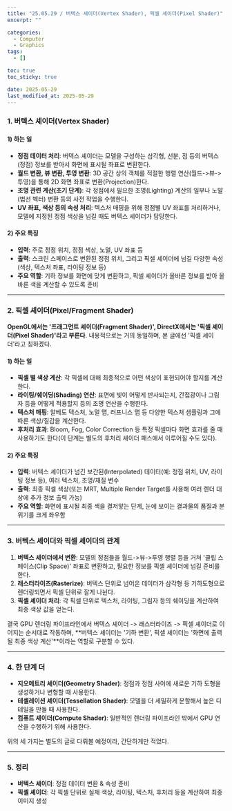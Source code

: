 ```yaml
---
title: "25.05.29 / 버텍스 셰이더(Vertex Shader), 픽셀 셰이더(Pixel Shader)"
excerpt: ""

categories:
  - Computer
  - Graphics
tags:
  - []

toc: true
toc_sticky: true

date: 2025-05-29
last_modified_at: 2025-05-29
---
```


### **1\. 버텍스 셰이더(Vertex Shader)**
#### **1) 하는 일**
- **정점 데이터 처리**: 버텍스 셰이더는 모델을 구성하는 삼각형, 선분, 점 등의 버텍스(정점) 정보를 받아서 화면에 표시될 좌표로 변환한다.
- **월드 변환, 뷰 변환, 투영 변환**: 3D 공간 상의 객체를 적절한 행렬 연산(월드->뷰->투영)을 통해 2D 화면 좌표로 변환(Projection)한다.
- **조명 관련 계산(초기 단계)**: 각 정점에서 필요한 조명(Lighting) 계산의 일부나 노말(법선 벡터) 변환 등의 사전 작업을 수행한다.
- **UV 좌표, 색상 등의 속성 처리**: 텍스처 매핑을 위해 정점별 UV 좌표를 처리하거나, 모델에 지정된 정점 색상을 넘길 때도 버텍스 셰이더가 담당한다.

#### **2) 주요 특징**
- **입력**: 주로 정점 위치, 정점 색상, 노멀, UV 좌표 등
- **출력**: 스크린 스페이스로 변환된 정점 위치, 그리고 픽셀 셰이더에 넘길 다양한 속성(색상, 텍스처 좌표, 라이팅 정보 등)
- **주요 역할**: 기하 정보를 화면에 맞게 변환하고, 픽셀 셰이더가 올바른 정보를 받아 올바른 색을 계산할 수 있도록 준비

---

### **2\. 픽셀 셰이더(Pixel/Fragment Shader)**
**OpenGL에서는 '프래그먼트 셰이더(Fragment Shader)', DirectX에서는 '픽셀 셰이더(Pixel Shader)'라고 부른다**. 내용적으로는 거의 동일하며, 본 글에선 '픽셀 셰이더'라고 칭하겠다.

#### **1) 하는 일**
- **픽셀 별 색상 계산**: 각 픽셀에 대해 최종적으로 어떤 색상이 표현되어야 할지를 계산한다.
- **라이팅/쉐이딩(Shading) 연산**: 표면에 빛이 어떻게 반사되는지, 간접광이나 그림자 등을 어떻게 적용할지 등의 조명 연산을 수행한다.
- **텍스처 매핑**: 알베도 텍스처, 노멀 맵, 러프니스 맵 등 다양한 텍스처 샘플링과 그에 따른 색상/질감을 계산한다.
- **후처리 효과**: Bloom, Fog, Color Correction 등 특정 픽셀마다 화면 효과를 줄 때 사용하기도 한다(이 단계는 별도의 후처리 셰이더 패스에서 이루어질 수도 있다).

#### **2) 주요 특징**
- **입력**: 버텍스 셰이더가 넘긴 보간된(Interpolated) 데이터(예: 정점 위치, UV, 라이팅 정보 등), 여러 텍스처, 조명/재질 변수
- **출력**: 최종 픽셀 색상(또는 MRT, Multiple Render Target를 사용해 여러 렌더 대상에 추가 정보 출력 가능)
- **주요 역할**: 화면에 표시될 최종 색을 결저앟는 단계, 눈에 보이는 결과물의 품질과 분위기를 크게 좌우함

---

### **3\. 버텍스 셰이더와 픽셀 셰이더의 관계**
1. **버텍스 셰이더에서 변환**: 모델의 정점들을 월드->뷰->투영 행렬 등을 거쳐 '클립 스페이스(Clip Space)' 좌표로 변환하고, 필요한 정보를 픽셀 셰이더에 넘길 준비를 한다.
2. **래스터라이즈(Rasterize)**: 버텍스 단위로 넘어온 데이터가 삼각형 등 기하도형으로 렌더링되면서 픽셀 단위로 잘게 나뉜다.
3. **픽셀 셰이더 처리**: 각 픽셀 단위로 텍스처, 라이팅, 그림자 등의 쉐이딩을 계산하여 최종 색상 값을 얻는다.

결국 GPU 렌더링 파이프라인에서 버텍스 셰이더 -> 래스터라이즈 -> 픽셀 셰이더로 이어지는 순서대로 작동하며, **버텍스 셰이더는 '기하 변환', 픽셀 셰이더는 '화면에 출력될 최종 색상 계산'**이라는 역할로 구분할 수 있다.

---

### **4\. 한 단계 더**
- **지오메트리 셰이더(Geometry Shader)**: 정점과 정점 사이에 새로운 기하 도형을 생성하거나 변형할 때 사용한다.
- **테셀레이션 셰이더(Tessellation Shader)**: 모델을 더 세밀하게 분할해서 높은 디테일을 만들 때 사용한다.
- **컴퓨트 셰이더(Compute Shader)**: 일반적인 렌더링 파이프라인 밖에서 GPU 연산을 수행하기 위해 사용한다.

위의 세 가지는 별도의 글로 다뤄볼 예정이라, 간단하게만 적었다.

---

### **5\. 정리**
- **버텍스 셰이더**: 정점 데이터 변환 & 속성 준비
- **픽셀 셰이더**: 각 픽셀 단위로 실제 색상, 라이팅, 텍스처, 후처리 등을 계산하여 최종 이미지 생성
